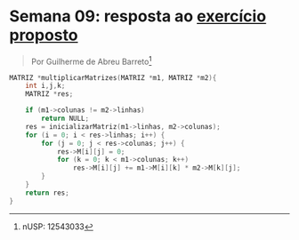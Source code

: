 # Semana 09: resposta ao [exercício proposto](http://www.each.usp.br/digiampietri/ACH2023/ACH2023_AtividadeSemanal09.pdf)

> Por Guilherme de Abreu Barreto[^1]

```c
MATRIZ *multiplicarMatrizes(MATRIZ *m1, MATRIZ *m2){
    int i,j,k;
    MATRIZ *res;

    if (m1->colunas != m2->linhas)
        return NULL;
    res = inicializarMatriz(m1->linhas, m2->colunas);
    for (i = 0; i < res->linhas; i++) {
        for (j = 0; j < res->colunas; j++) {
            res->M[i][j] = 0;
            for (k = 0; k < m1->colunas; k++)
                res->M[i][j] += m1->M[i][k] * m2->M[k][j];
        }
    }
    return res;
}
```

[^1]: nUSP: 12543033
